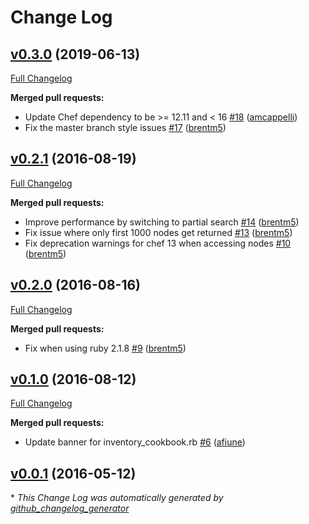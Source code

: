 # Change Log

## [v0.3.0](https://github.com/brentm5/knife-chef-inventory/tree/v0.3.0) (2019-06-13)
[Full Changelog](https://github.com/brentm5/knife-chef-inventory/compare/v0.2.1...v0.3.0)

**Merged pull requests:**

- Update Chef dependency to be \>= 12.11 and \< 16 [\#18](https://github.com/brentm5/knife-chef-inventory/pull/18) ([amcappelli](https://github.com/amcappelli))
- Fix the master branch style issues [\#17](https://github.com/brentm5/knife-chef-inventory/pull/17) ([brentm5](https://github.com/brentm5))

## [v0.2.1](https://github.com/brentm5/knife-chef-inventory/tree/v0.2.1) (2016-08-19)
[Full Changelog](https://github.com/brentm5/knife-chef-inventory/compare/v0.2.0...v0.2.1)

**Merged pull requests:**

- Improve performance by switching to partial search [\#14](https://github.com/brentm5/knife-chef-inventory/pull/14) ([brentm5](https://github.com/brentm5))
- Fix issue where only first 1000 nodes get returned [\#13](https://github.com/brentm5/knife-chef-inventory/pull/13) ([brentm5](https://github.com/brentm5))
- Fix deprecation warnings for chef 13 when accessing nodes [\#10](https://github.com/brentm5/knife-chef-inventory/pull/10) ([brentm5](https://github.com/brentm5))

## [v0.2.0](https://github.com/brentm5/knife-chef-inventory/tree/v0.2.0) (2016-08-16)
[Full Changelog](https://github.com/brentm5/knife-chef-inventory/compare/v0.1.0...v0.2.0)

**Merged pull requests:**

- Fix when using ruby 2.1.8 [\#9](https://github.com/brentm5/knife-chef-inventory/pull/9) ([brentm5](https://github.com/brentm5))

## [v0.1.0](https://github.com/brentm5/knife-chef-inventory/tree/v0.1.0) (2016-08-12)
[Full Changelog](https://github.com/brentm5/knife-chef-inventory/compare/v0.0.1...v0.1.0)

**Merged pull requests:**

- Update banner for inventory\_cookbook.rb [\#6](https://github.com/brentm5/knife-chef-inventory/pull/6) ([afiune](https://github.com/afiune))

## [v0.0.1](https://github.com/brentm5/knife-chef-inventory/tree/v0.0.1) (2016-05-12)


\* *This Change Log was automatically generated by [github_changelog_generator](https://github.com/skywinder/Github-Changelog-Generator)*